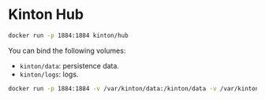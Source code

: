 # Kinton Hub

```bash
docker run -p 1884:1884 kinton/hub
```

You can bind the following volumes:

- `kinton/data`: persistence data.
- `kinton/logs`: logs.

 ```bash
 docker run -p 1884:1884 -v /var/kinton/data:/kinton/data -v /var/kinton/logs:/kinton/logs kinton/hub
 ```
